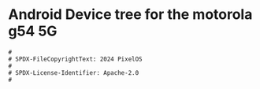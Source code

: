 # Android Device tree for the motorola g54 5G

```
#
# SPDX-FileCopyrightText: 2024 PixelOS
#
# SPDX-License-Identifier: Apache-2.0
#
```
